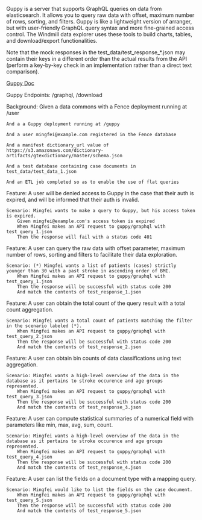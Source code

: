 Guppy is a server that supports GraphQL queries on data from elasticsearch. 
It allows you to query raw data with offset, maximum number of rows, sorting, and filters.
Guppy is like a lightweight version of arranger, but with user-friendly GraphQL query syntax and more fine-grained access control. 
The Windmill data explorer uses these tools to build charts, tables, and download/export functionalities.

Note that the mock responses in the test_data/test_response_*.json may contain their keys in a different order than the
actual results from the API (perform a key-by-key check in an implementation rather than a direct text comparison).

[Guppy Doc](https://github.com/uc-cdis/guppy/blob/master/doc/queries.md)

Guppy Endpoints: /graphql, /download

Background:
	Given a data commons with a Fence deployment running at /user

	And a a Guppy deployment running at /guppy 
	
	And a user mingfei@example.com registered in the Fence database
	
	And a manifest dictionary_url value of https://s3.amazonaws.com/dictionary-artifacts/gtexdictionary/master/schema.json
	
	And a test database containing case documents in test_data/test_data_1.json
	
	And an ETL job completed so as to enable the use of flat queries

Feature: A user will be denied access to Guppy in the case that their auth is expired, and will be informed that their auth is invalid.
	
	Scenario: Mingfei wants to make a query to Guppy, but his access token is expired.
		Given mingfei@example.com's access token is expired
		When Mingfei makes an API request to guppy/graphql with test_query_1.json
		Then the response will fail with a status code 401

Feature: A user can query the raw data with offset parameter, maximum number of rows, sorting and filters to facilitate their data exploration.
	
	Scenario: (*) Mingfei wants a list of patients (cases) strictly younger than 30 with a past stroke in ascending order of BMI.
		When Mingfei makes an API request to guppy/graphql with test_query_1.json
		Then the response will be successful with status code 200
		And match the contents of test_response_1.json

Feature: A user can obtain the total count of the query result with a total count aggregation.

	Scenario: Mingfei wants a total count of patients matching the filter in the scenario labeled (*).
		When Mingfei makes an API request to guppy/graphql with test_query_2.json
		Then the response will be successful with status code 200
		And match the contents of test_response_2.json

Feature: A user can obtain bin counts of data classifications using text aggregation.

	Scenario: Mingfei wants a high-level overview of the data in the database as it pertains to stroke occurence and age groups represented.
		When Mingfei makes an API request to guppy/graphql with test_query_3.json
		Then the response will be successful with status code 200
		And match the contents of test_response_3.json

Feature: A user can compute statistical summaries of a numerical field with parameters like min, max, avg, sum, count.

	Scenario: Mingfei wants a high-level overview of the data in the database as it pertains to stroke occurence and age groups represented.
		When Mingfei makes an API request to guppy/graphql with test_query_4.json
		Then the response will be successful with status code 200
		And match the contents of test_response_4.json

Feature: A user can list the fields on a document type with a mapping query.

	Scenario: Mingfei would like to list the fields on the case document.
		When Mingfei makes an API request to guppy/graphql with test_query_5.json
		Then the response will be successful with status code 200
		And match the contents of test_response_5.json